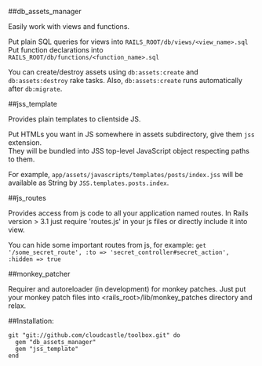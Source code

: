 ##db_assets_manager

Easily work with views and functions.

Put plain SQL queries for views into `RAILS_ROOT/db/views/<view_name>.sql`  
Put function declarations into `RAILS_ROOT/db/functions/<function_name>.sql`

You can create/destroy assets using `db:assets:create` and `db:assets:destroy` rake tasks.
Also, `db:assets:create` runs automatically after `db:migrate`.

##jss_template

Provides plain templates to clientside JS.

Put HTMLs you want in JS somewhere in assets subdirectory, give them `jss` extension.  
They will be bundled into JSS top-level JavaScript object respecting paths to them.

For example, `app/assets/javascripts/templates/posts/index.jss` will be available as
String by `JSS.templates.posts.index`.

##js_routes

Provides access from js code to all your application named routes.
In Rails version > 3.1 just require 'routes.js' in your js files or directly include it into view.

You can hide some important routes from js, for example:
`get '/some_secret_route', :to => 'secret_controller#secret_action', :hidden => true`

##monkey_patcher

Requirer and autoreloader (in development) for monkey patches.
Just put your monkey patch files into <rails_root>/lib/monkey_patches directory and relax.


##Installation:

	git "git://github.com/cloudcastle/toolbox.git" do
	  gem "db_assets_manager"
	  gem "jss_template"
	end

